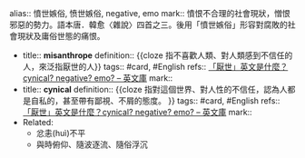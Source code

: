 alias:: 憤世嫉俗, 愤世嫉俗, negative, emo
mark:: 憤恨不合理的社會現狀，憎恨邪惡的勢力。語本唐．韓愈〈雜說〉四首之三。後用「憤世嫉俗」形容對腐敗的社會現狀及庸俗世態的痛恨。

  - title:: **misanthrope**
    definition:: {{cloze 指不喜歡人類、對人類感到不信任的人，來泛指厭世的人}}
    tags:: #card, #English
    refs:: [「厭世」英文是什麼？cynical? negative? emo? – 英文庫](https://english.cool/cynical/)
    mark::
  - title:: **cynical**
    definition:: {{cloze 指對這個世界、對人性的不信任，認為人都是自私的，甚至帶有鄙視、不屑的態度。 }}
    tags:: #card, #English
    refs:: [「厭世」英文是什麼？cynical? negative? emo? – 英文庫](https://english.cool/cynical/)
    mark::
  - Related:
    - 忿恚(huì)不平
    - 與時俯仰、隨波逐流、隨俗浮沉